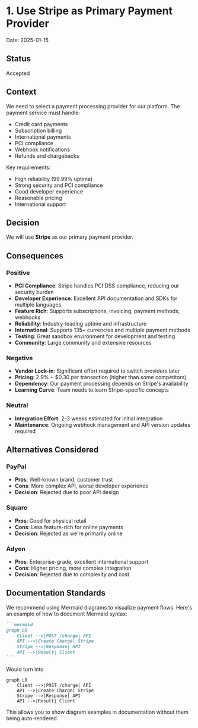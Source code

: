 # 1. Use Stripe as Primary Payment Provider

Date: 2025-01-15

## Status

Accepted

## Context

We need to select a payment processing provider for our platform. The payment service must handle:

- Credit card payments
- Subscription billing
- International payments
- PCI compliance
- Webhook notifications
- Refunds and chargebacks

Key requirements:
- High reliability (99.99% uptime)
- Strong security and PCI compliance
- Good developer experience
- Reasonable pricing
- International support

## Decision

We will use **Stripe** as our primary payment provider.

## Consequences

### Positive

- **PCI Compliance**: Stripe handles PCI DSS compliance, reducing our security burden
- **Developer Experience**: Excellent API documentation and SDKs for multiple languages
- **Feature Rich**: Supports subscriptions, invoicing, payment methods, webhooks
- **Reliability**: Industry-leading uptime and infrastructure
- **International**: Supports 135+ currencies and multiple payment methods
- **Testing**: Great sandbox environment for development and testing
- **Community**: Large community and extensive resources

### Negative

- **Vendor Lock-in**: Significant effort required to switch providers later
- **Pricing**: 2.9% + $0.30 per transaction (higher than some competitors)
- **Dependency**: Our payment processing depends on Stripe's availability
- **Learning Curve**: Team needs to learn Stripe-specific concepts

### Neutral

- **Integration Effort**: 2-3 weeks estimated for initial integration
- **Maintenance**: Ongoing webhook management and API version updates required

## Alternatives Considered

### PayPal
- **Pros**: Well-known brand, customer trust
- **Cons**: More complex API, worse developer experience
- **Decision**: Rejected due to poor API design

### Square
- **Pros**: Good for physical retail
- **Cons**: Less feature-rich for online payments
- **Decision**: Rejected as we're primarily online

### Adyen
- **Pros**: Enterprise-grade, excellent international support
- **Cons**: Higher pricing, more complex integration
- **Decision**: Rejected due to complexity and cost

## Documentation Standards

We recommend using Mermaid diagrams to visualize payment flows. Here's an example of how to document Mermaid syntax:

````markdown
```mermaid
graph LR
    Client -->|POST /charge| API
    API -->|Create Charge| Stripe
    Stripe -->|Response| API
    API -->|Result| Client
```
````

Would turn into

```mermaid
graph LR
    Client -->|POST /charge| API
    API -->|Create Charge| Stripe
    Stripe -->|Response| API
    API -->|Result| Client
```

This allows you to show diagram examples in documentation without them being auto-rendered.
